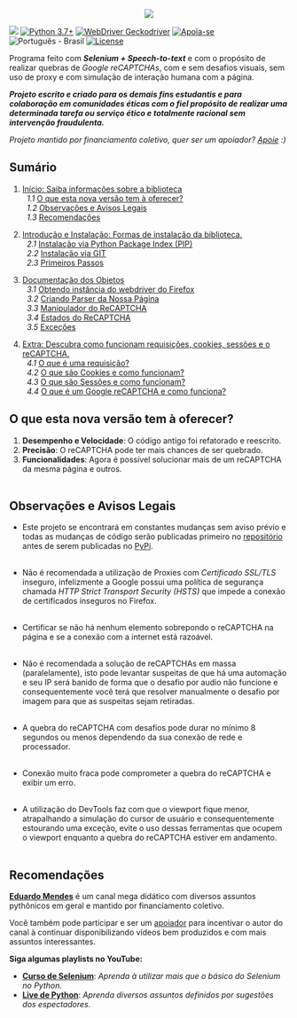 <link rel="stylesheet" href="https://raw.githubusercontent.com/EthicalMeikin/grecaptchabypass/master/docs/index.css">

<center>
  <img src="https://image.prntscr.com/image/_buFoHQMQ2S6TmMWrYi_zw.png"/>
</center>

![](https://img.shields.io/badge/grecaptchabypass-v2.0.2b1-dodgerblue.svg)
[![Python 3.7+](https://img.shields.io/badge/Python-3.7+-dodgerblue.svg)](https://www.python.org/downloads/)
[![WebDriver Geckodriver](https://img.shields.io/badge/WebDriver-GeckoDriver-dodgerblue.svg)](https://github.com/mozilla/geckodriver/releases)
[![Apoia-se](https://img.shields.io/badge/Apoie-apoia.se-dodgerblue.svg)](https://apoia.se/grecaptchabypass)
![Português - Brasil](https://img.shields.io/badge/Português-BR-dodgerblue.svg)
[![License](https://img.shields.io/badge/License-GPL-%235d5d5d.svg)](https://github.com/EthicalMeikin/grecaptchabypass/blob/master/LICENSE.md)

Programa feito com **_Selenium + Speech-to-text_** e com o propósito de
realizar quebras de _Google reCAPTCHAs_, com e sem desafios visuais, sem uso de
proxy e com simulação de interação humana com a página.

**_Projeto escrito e criado para os demais fins estudantis e
para colaboração em comunidades éticas com o fiel propósito de realizar uma
determinada tarefa ou serviço ético e totalmente racional sem intervenção
fraudulenta._**

_Projeto mantido por financiamento coletivo, quer ser um apoiador?
[Apoie](https://apoia.se/grecaptchabypass) :)_

## Sumário

1. [Início: Saiba informações sobre a biblioteca](/)<br/>
&nbsp;&nbsp;_1.1_ [O que esta nova versão tem à oferecer?](/#o-que-esta-nova-versao-tem-a-oferecer)<br/>
&nbsp;&nbsp;_1.2_ [Observações e Avisos Legais](/#observacoes-e-avisos-legais)<br/>
&nbsp;&nbsp;_1.3_ [Recomendações](/#recomendacoes)<br/>

2. [Introdução e Instalação: Formas de instalação da biblioteca.](/introduction-and-installation)<br/>
&nbsp;&nbsp;_2.1_ [Instalação via Python Package Index (PIP)](/introduction-and-installation/#instalacao-via-python-package-index-pip)<br/>
&nbsp;&nbsp;_2.2_ [Instalação via GIT](/introduction-and-installation/#instalacao-via-git)<br/>
&nbsp;&nbsp;_2.3_ [Primeiros Passos](/introduction-and-installation/#primeiros-passos)<br/>

3. [Documentação dos Objetos](/objects-documentation)<br/>
&nbsp;&nbsp;_3.1_ [Obtendo instância do webdriver do Firefox](/objects-documentation/#obtendo-instancia-do-webdriver-do-firefox)<br/>
&nbsp;&nbsp;_3.2_ [Criando Parser da Nossa Página](/objects-documentation/#criando-parser-da-nossa-pagina)<br/>
&nbsp;&nbsp;_3.3_ [Manipulador do ReCAPTCHA](/objects-documentation/#manipulador-do-recaptcha)<br/>
&nbsp;&nbsp;_3.4_ [Estados do ReCAPTCHA](/objects-documentation/#estados-do-recaptcha)<br/>
&nbsp;&nbsp;_3.5_ [Exceções](/objects-documentation/#excecoes)<br/>

4. [Extra: Descubra como funcionam requisições, cookies, sessões e o reCAPTCHA.](/extra)<br/>
&nbsp;&nbsp;_4.1_ [O que é uma requisição?](/extra/#o-que-e-uma-requisicao)<br/>
&nbsp;&nbsp;_4.2_ [O que são Cookies e como funcionam?](/extra/#o-que-sao-cookies-e-como-funcionam)<br/>
&nbsp;&nbsp;_4.3_ [O que são Sessões e como funcionam?](/extra/#o-que-sao-sessoes-e-como-funcionam)<br/>
&nbsp;&nbsp;_4.4_ [O que é um Google reCAPTCHA e como funciona?](/extra/#o-que-e-um-google-recaptcha-e-como-funciona)<br/>

## O que esta nova versão tem à oferecer?

1. **Desempenho e Velocidade**: O código antigo foi refatorado e reescrito.
2. **Precisão**: O reCAPTCHA pode ter mais chances de ser quebrado.
3. **Funcionalidades**: Agora é possível solucionar mais de um reCAPTCHA da
mesma página e outros.<br/><br/>

## Observações e Avisos Legais

* Este projeto se encontrará em constantes mudanças sem aviso prévio e todas as
mudanças de código serão publicadas primeiro no
[repositório](https://github.com/EthicalMeikin/grecaptchabypass) antes de
serem publicadas no [PyPi](https://pypi.com/project/grecaptchabypass).<br/><br/>

* Não é recomendada a utilização de Proxies com *Certificado SSL/TLS* inseguro,
infelizmente a Google possui uma política de segurança chamada
*HTTP Strict Transport Security (HSTS)* que impede a conexão de certificados
inseguros no Firefox.<br/><br/>

* Certificar se não há nenhum elemento sobrepondo o reCAPTCHA na página e se a
conexão com a internet está razoável.<br/><br/>

* Não é recomendada a solução de reCAPTCHAs em massa (paralelamente),
isto pode levantar suspeitas de que há uma automação e seu IP será banido de
forma que o desafio por audio não funcione e consequentemente você terá que
resolver manualmente o desafio por imagem para que as suspeitas sejam
retiradas.<br/><br/>

* A quebra do reCAPTCHA com desafios pode durar no mínimo 8 segundos ou menos
dependendo da sua conexão de rede e processador.<br/><br/>

* Conexão muito fraca pode comprometer a quebra do reCAPTCHA e exibir um erro.
<br/><br/>

* A utilização do DevTools faz com que o viewport fique menor, atrapalhando a
simulação do cursor de usuário e consequentemente estourando uma exceção, evite
o uso dessas ferramentas que ocupem o viewport enquanto a quebra do reCAPTCHA
estiver em andamento.<br/><br/>


## Recomendações
[**Eduardo Mendes**](http://youtube.com/c/eduardomendes) é um canal mega didático
com diversos assuntos pythônicos em geral e mantido por financiamento
coletivo.

Você também pode participar e ser um [apoiador](https://apoia.se/livedepython)
para incentivar o autor do canal à continuar disponibilizando vídeos bem
produzidos e com mais assuntos interessantes.

**Siga algumas playlists no YouTube:**

 - [**Curso de Selenium**](http://encurtador.com.br/hEHY9): _Aprenda à utilizar
 mais que o básico do Selenium no Python._
 - [**Live de Python**](http://encurtador.com.br/cpIU3): _Aprenda diversos assuntos
 definidos por sugestões dos espectadores._
